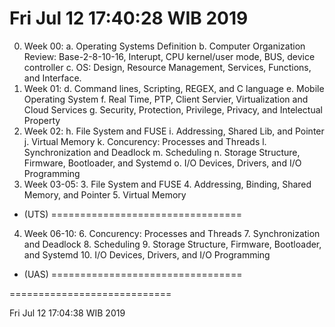 ---
---
Fri Jul 12 17:40:28 WIB 2019
============================

0. Week 00:
    a. Operating Systems Definition
    b. Computer Organization Review: Base-2-8-10-16, Interupt, CPU kernel/user mode, BUS, device controller
    c. OS: Design, Resource Management, Services, Functions, and Interface.
1. Week 01:
   d. Command lines, Scripting, REGEX, and C language
   e. Mobile Operating System
   f. Real Time, PTP, Client Servier, Virtualization and Cloud Services
   g. Security, Protection, Privilege, Privacy, and Intelectual Property
2. Week 02:
   h. File System and FUSE
   i. Addressing, Shared Lib, and Pointer
   j. Virtual Memory
   k. Concurency: Processes and Threads
   l. Synchronization and Deadlock
   m. Scheduling
   n. Storage Structure, Firmware, Bootloader, and Systemd
   o. I/O Devices, Drivers, and I/O Programming
3. Week 03-05:
   3. File System and FUSE
   4. Addressing, Binding, Shared Memory, and Pointer
   5. Virtual Memory
- (UTS) =================================
4. Week 06-10:
   6. Concurency: Processes and Threads
   7. Synchronization and Deadlock
   8. Scheduling
   9. Storage Structure, Firmware, Bootloader, and Systemd
   10. I/O Devices, Drivers, and I/O Programming
- (UAS) =================================

============================

Fri Jul 12 17:04:38 WIB 2019
